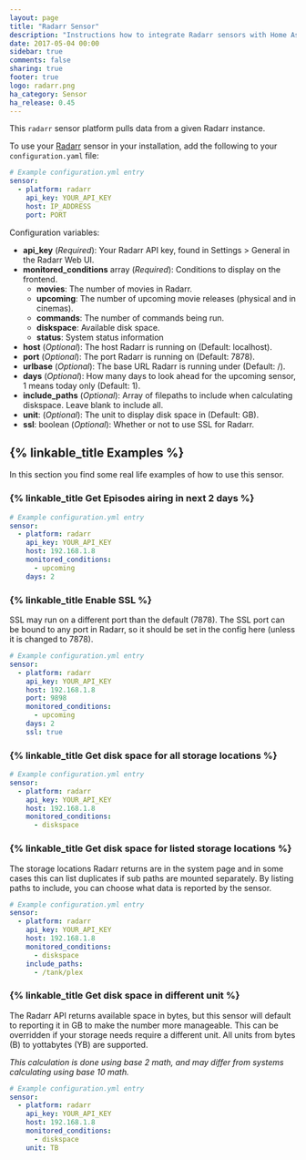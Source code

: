```yaml
---
layout: page
title: "Radarr Sensor"
description: "Instructions how to integrate Radarr sensors with Home Assistant"
date: 2017-05-04 00:00
sidebar: true
comments: false
sharing: true
footer: true
logo: radarr.png
ha_category: Sensor
ha_release: 0.45
---
```



This `radarr` sensor platform pulls data from a given Radarr instance.

To use your [Radarr](https://radarr.tv/) sensor in your installation, add the following to your `configuration.yaml` file:

```yaml
# Example configuration.yml entry
sensor:
  - platform: radarr
    api_key: YOUR_API_KEY
    host: IP_ADDRESS
    port: PORT
```

Configuration variables:

- **api_key** (*Required*): Your Radarr API key, found in Settings > General in the Radarr Web UI.
- **monitored_conditions** array (*Required*): Conditions to display on the frontend.
  - **movies**: The number of movies in Radarr.
  - **upcoming**: The number of upcoming movie releases (physical and in cinemas).
  - **commands**: The number of commands being run.
  - **diskspace**: Available disk space.
  - **status**: System status information
- **host** (*Optional*): The host Radarr is running on (Default: localhost).
- **port** (*Optional*): The port Radarr is running on (Default: 7878).
- **urlbase** (*Optional*): The base URL Radarr is running under (Default: /).
- **days** (*Optional*): How many days to look ahead for the upcoming sensor, 1 means today only (Default: 1).
- **include_paths** (*Optional*): Array of filepaths to include when calculating diskspace. Leave blank to include all.
- **unit**: (*Optional*): The unit to display disk space in (Default: GB).
- **ssl**:  boolean (*Optional*): Whether or not to use SSL for Radarr.

## {% linkable_title Examples %}

In this section you find some real life examples of how to use this sensor.

### {% linkable_title Get Episodes airing in next 2 days %}

```yaml
# Example configuration.yml entry
sensor:
  - platform: radarr
    api_key: YOUR_API_KEY
    host: 192.168.1.8
    monitored_conditions:
      - upcoming
    days: 2
```

### {% linkable_title Enable SSL %}

SSL may run on a different port than the default (7878). The SSL port can be bound to any port in Radarr, so it should be set in the config here (unless it is changed to 7878).

```yaml
# Example configuration.yml entry
sensor:
  - platform: radarr
    api_key: YOUR_API_KEY
    host: 192.168.1.8
    port: 9898
    monitored_conditions:
      - upcoming
    days: 2
    ssl: true
```

### {% linkable_title Get disk space for all storage locations %}

```yaml
# Example configuration.yml entry
sensor:
  - platform: radarr
    api_key: YOUR_API_KEY
    host: 192.168.1.8
    monitored_conditions:
      - diskspace
```

### {% linkable_title Get disk space for listed storage locations %}

The storage locations Radarr returns are in the system page and in some cases this can list duplicates if sub paths are mounted separately. By listing paths to include, you can choose what data is reported by the sensor.

```yaml
# Example configuration.yml entry
sensor:
  - platform: radarr
    api_key: YOUR_API_KEY
    host: 192.168.1.8
    monitored_conditions:
      - diskspace
    include_paths:
      - /tank/plex
```

### {% linkable_title Get disk space in different unit %}

The Radarr API returns available space in bytes, but this sensor will default to reporting it in GB to make the number more manageable. This can be overridden if your storage needs require a different unit. All units from bytes (B) to yottabytes (YB) are supported.

*This calculation is done using base 2 math, and may differ from systems calculating using base 10 math.*

```yaml
# Example configuration.yml entry
sensor:
  - platform: radarr
    api_key: YOUR_API_KEY
    host: 192.168.1.8
    monitored_conditions:
      - diskspace
    unit: TB
```
